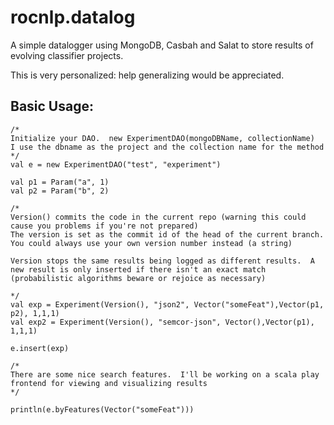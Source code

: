 # rocnlp.datalog
A simple datalogger using MongoDB, Casbah and Salat to store results of evolving classifier projects.

This is very personalized: help generalizing would be appreciated.

## Basic Usage:

```
/* 
Initialize your DAO.  new ExperimentDAO(mongoDBName, collectionName)
I use the dbname as the project and the collection name for the method
*/
val e = new ExperimentDAO("test", "experiment")

val p1 = Param("a", 1)
val p2 = Param("b", 2)

/*
Version() commits the code in the current repo (warning this could cause you problems if you're not prepared)
The version is set as the commit id of the head of the current branch.  You could always use your own version number instead (a string)

Version stops the same results being logged as different results.  A new result is only inserted if there isn't an exact match (probabilistic algorithms beware or rejoice as necessary)

*/
val exp = Experiment(Version(), "json2", Vector("someFeat"),Vector(p1, p2), 1,1,1)
val exp2 = Experiment(Version(), "semcor-json", Vector(),Vector(p1), 1,1,1)

e.insert(exp)

/*
There are some nice search features.  I'll be working on a scala play frontend for viewing and visualizing results
*/

println(e.byFeatures(Vector("someFeat")))
```

